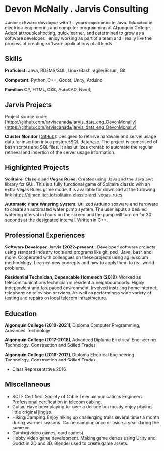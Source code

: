 # Devon McNally . Jarvis Consulting

Junior software developer with 2+ years experience in Java. Educated in electrical engineering and computer programming at Algonquin College. Adept at troubleshooting, quick learner, and determined to grow as a software developer. I enjoy working as part of a team and I really like the process of creating software applications of all kinds.

## Skills

**Proficient:** Java, RDBMS/SQL, Linux/Bash, Agile/Scrum, Git

**Competent:** Python, C++, Godot, Unity, Arduino

**Familiar:** C#, HTML, CSS, AutoCAD, Neo4j

## Jarvis Projects

Project source code: [https://github.com/jarviscanada/jarvis_data_eng_DevonMcnally](https://github.com/jarviscanada/jarvis_data_eng_DevonMcnally)


**Cluster Monitor** [[GitHub](https://github.com/jarviscanada/jarvis_data_eng_DevonMcnally/tree/master/linux_sql)]: Designed to retrieve hardware and server usage data for insertion into a postgresSQL database. The project is comprised of bash scripts and SQL files. It also utilizes crontab to automate the regular retrieval and insertion of the server usage information.


## Highlighted Projects
**Solitaire: Classic and Vegas Rules**: Created using Java and the Java awt library for GUI. This is a fully functional game of Solitaire classic with an extra Vegas Rules game mode. It is available for download at the following link https://djmcn.itch.io/solitaire-classic-and-vegas-rules.

**Automatic Plant Watering System**: Utilized Arduino software and hardware to create an automated water pump system. The user inputs a desired watering interval in hours on the screen and the pump will turn on for 30 seconds at the designated interval. Written in C++.


## Professional Experiences

**Software Developer, Jarvis (2022-present)**: Developed software projects using standard industry tools and programs like git, psql, Java, bash and more. Cooperated with colleagues on these projects using agile/scrum methodology. Learned new concepts and how to apply them to real world problems.

**Residential Technician, Dependable Hometech (2019)**: Worked as telecommunications technician in residential neighbourhoods. Highly independent and fast paced environment. Involved installing home internet, telephone an television services. As well as performing a wide variety of testing and repairs on local telecom infrastructure.


## Education
**Algonquin College (2019-2021)**, Diploma Computer Programming, Advanced Technology

**Algonquin College (2017-2018)**, Advanced Diploma Electrical Engineering Technology, Construction and Skilled Trades

**Algonquin College (2016-2017)**, Diploma Electrical Engineering Technology, Construction and Skilled Trades
- Class Representative 2016


## Miscellaneous
- SCTE Certified. Society of Cable Telecommunications Engineers. Professional certification in telecom cabling.
- Guitar. Have been playing for over a decade but mostly enjoy playing little original jingles.
- Hiking/Camping. Enjoy hiking up challenging trails several times a month during warmer seasons. Canoe camping once or twice a year during the summer.
- Gaming(video games, card games)
- Hobby video game development. Making game demos using Unity and Godot in 2D and 3D. Blender used to create game assets.